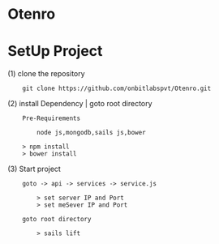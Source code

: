 # Otenro

SetUp Project
===================================================================================================================
(1)	clone the repository

		git clone https://github.com/onbitlabspvt/Otenro.git

(2)	install Dependency | goto root directory

		Pre-Requirements

        	node js,mongodb,sails js,bower

        > npm install
        > bower install

(3) Start project

		goto -> api -> services -> service.js

		 	> set server IP and Port
		 	> set meSever IP and Port

		goto root directory

			> sails lift